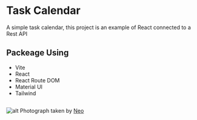 # Task Calendar
A simple task calendar, this project is an example of React connected to a Rest API
## Packeage Using
- Vite
- React
- React Route DOM
- Material UI
- Tailwind
##
![alt](https://images.pexels.com/photos/2653362/pexels-photo-2653362.jpeg?auto=compress&cs=tinysrgb&w=1260&h=750&dpr=1)
Photograph taken by [Neo](https://www.pexels.com/es-es/@neo-853421/)